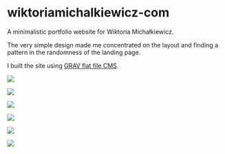 # wiktoriamichalkiewicz-com

A minimalistic portfolio website for Wiktoria Michałkiewicz.

The very simple design made me concentrated on the layout and finding a pattern in the randomness of the landing page.

I built the site using [GRAV flat file CMS](https://getgrav.org/).


![](http://img.olagjd.com/wiki-land.png)

![](http://img.olagjd.com/wiki-layout.gif)

![](http://img.olagjd.com/wiki-lay-2.gif)

![](http://img.olagjd.com/wiki-lay-3.gif)

![](http://img.olagjd.com/wiki-lay-4.gif)

![](http://img.olagjd.com/wiki-project.gif)
